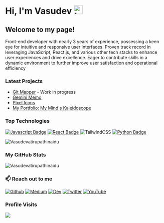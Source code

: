 # Hi, I'm Vasudev <img src="https://user-images.githubusercontent.com/1303154/88677602-1635ba80-d120-11ea-84d8-d263ba5fc3c0.gif" width="28px" alt="hi">

## Welcome to my page!

Front-end developer with nearly 3 years of experience, possessing a keen eye for intuitive and responsive user
interfaces. Proven track record in leveraging JavaScript, React.js, and various other tech stacks to enhance user
experiences and drive excellence. Eager to contribute skills in a dynamic environment to further improve user
satisfaction and operational efficiency

### Latest Projects
- [Git Mapper](https://github.com/Vasudevatirupathinaidu/GitMapper) - Work in progress
- [Gemini Memo](https://github.com/Vasudevatirupathinaidu/GeminiMemo)
- [Pixel Icons](https://github.com/Vasudevatirupathinaidu/PixelIcons)
- [My Portfolio: My Mind's Kaleidoscope](https://github.com/Vasudevatirupathinaidu/My-Portfolio-My-Minds-Kaleidoscope)

### Top Technologies

<!-- TODO: Make technologies links take you to repositories -->

[![Javascript Badge](https://img.shields.io/badge/-Javascript-F0DB4F?style=for-the-badge&labelColor=black&logo=javascript&logoColor=F0DB4F)](#) [![React Badge](https://img.shields.io/badge/-React-61DBFB?style=for-the-badge&labelColor=black&logo=react&logoColor=61DBFB)](#) ![TailwindCSS](https://img.shields.io/badge/tailwindcss-%2338B2AC.svg?style=for-the-badge&logo=tailwind-css&logoColor=white) [![Python Badge](https://img.shields.io/badge/-Python-007acc?style=for-the-badge&labelColor=black&logo=python&logoColor=007acc)](#)

<p align="left"><img align="center" src="https://github-readme-stats-sigma-five.vercel.app/api/top-langs?username=Vasudevatirupathinaidu&show_icons=true&locale=en&layout=compact&theme=dark" alt="Vasudevatirupathinaidu" /></p>


### My GitHub Stats
<p align="left">
  <img align="center" src="https://github-readme-stats-sigma-five.vercel.app/api?username=Vasudevatirupathinaidu&show_icons=true&locale=en&theme=dark"" alt="Vasudevatirupathinaidu" />
</p>

### :mailbox: Reach out to me

<a href="https://github.com/Vasudevatirupathinaidu" target="_blank"><img alt="Github" src="https://img.shields.io/badge/GitHub-%2312100E.svg?&style=for-the-badge&logo=Github&logoColor=white" /></a> <a href="https://medium.com/@tirupathinaidu" target="_blank"><img alt="Medium" src="https://img.shields.io/badge/Medium-12100E?style=for-the-badge&logo=medium&logoColor=white" /></a> <a href="https://dev.to/deva" target="_blank"><img alt="Dev" src="https://img.shields.io/badge/dev.to-0A0A0A?style=for-the-badge&logo=dev.to&logoColor=white" /></a> <a href="https://twitter.com/vasudev617" target="_blank"><img alt="Twitter" src="https://img.shields.io/badge/twitter-%231DA1F2.svg?&style=for-the-badge&logo=twitter&logoColor=white" /></a> <a href="https://www.youtube.com/@vasudev16180" target="_blank"><img alt="YouTube" src="https://img.shields.io/badge/YouTube-%23FF0000.svg?style=for-the-badge&logo=YouTube&logoColor=white" /></a>

### Profile Visits
![](https://komarev.com/ghpvc/?username=Vasudevatirupathinaidu&color=orange)
